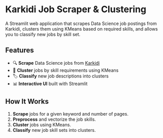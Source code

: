 # Karkidi Job Scraper & Clustering

A Streamlit web application that scrapes Data Science job postings from Karkidi, clusters them using KMeans based on required skills, and allows you to classify new jobs by skill set.

## Features

- 🔍 **Scrape** Data Science jobs from [Karkidi](https://www.karkidi.com/)
- 🧠 **Cluster** jobs by skill requirements using KMeans
- 🏷️ **Classify** new job descriptions into clusters
- 📊 **Interactive UI** built with Streamlit

## How It Works

1. **Scrape** jobs for a given keyword and number of pages.
2. **Preprocess** and vectorize the job skills.
3. **Cluster** jobs using KMeans.
4. **Classify** new job skill sets into clusters.


